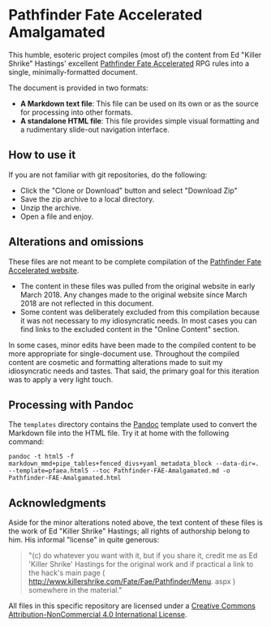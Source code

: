 # Pathfinder Fate Accelerated Amalgamated

This humble, esoteric project compiles (most of) the content from Ed "Killer Shrike" Hastings' excellent [Pathfinder Fate Accelerated](http://www.killershrike.com/Fate/Fae/Pathfinder/Menu.aspx) RPG rules into a single, minimally-formatted document.

The document is provided in two formats:

-   **A Markdown text file**: This file can be used on its own or as the source for processing into other formats.
-   **A standalone HTML file**: This file provides simple visual formatting and a rudimentary slide-out navigation interface.

## How to use it

If you are not familiar with git repositories, do the following:

-  Click the "Clone or Download" button and select "Download Zip"
-  Save the zip archive to a local directory.
-  Unzip the archive.
-  Open a file and enjoy.

## Alterations and omissions

These files are not meant to be complete compilation of the [Pathfinder Fate Accelerated website](http://www.killershrike.com/Fate/Fae/Pathfinder/Menu.aspx).

-   The content in these files was pulled from the original website in early March 2018. Any changes made to the original website since March 2018 are not reflected in this document.
-   Some content was deliberately excluded from this compilation because it was not necessary to my idiosyncratic needs. In most cases you can find links to the excluded content in the "Online Content" section.

In some cases, minor edits have been made to the compiled content to be more appropriate for single-document use. Throughout the compiled content are cosmetic and formatting alterations made to suit my idiosyncratic needs and tastes. That said, the primary goal for this iteration was to apply a very light touch.

## Processing with Pandoc

The `templates` directory contains the [Pandoc](http://pandoc.org/) template used to convert the Markdown file into the HTML file. Try it at home with the following command:

```
pandoc -t html5 -f markdown_mmd+pipe_tables+fenced_divs+yaml_metadata_block --data-dir=. --template=pfaea.html5 --toc Pathfinder-FAE-Amalgamated.md -o Pathfinder-FAE-Amalgamated.html
```

## Acknowledgments

Aside for the minor alterations noted above, the text content of these files is the work of Ed "Killer Shrike" Hastings; all rights of authorship belong to him. His informal "license" in quite generous:

>  "(c) do whatever you want with it, but if you share it, credit me as Ed 
>  'Killer Shrike' Hastings for the original work and if practical a link to
>  the hack's main page ( http://www.killershrike.com/Fate/Fae/Pathfinder/Menu.
>  aspx ) somewhere in the material."

All files in this specific repository are licensed under a [Creative Commons Attribution-NonCommercial 4.0 International License](https://creativecommons.org/licenses/by-nc-sa/4.0/). 





